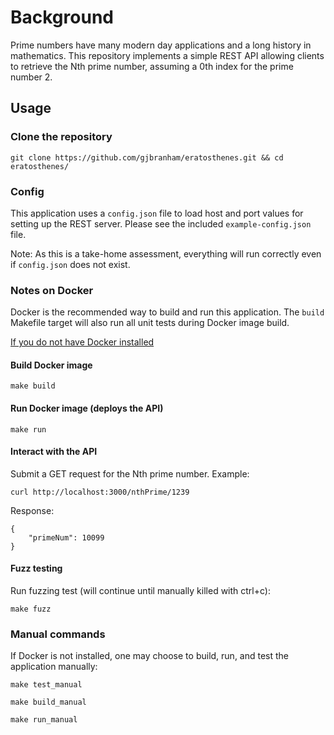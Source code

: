 # Background

Prime numbers have many modern day applications and a long history in mathematics. This repository implements a simple REST API allowing clients to retrieve the Nth prime number, assuming a 0th index for the prime number 2.

## Usage

### Clone the repository

`git clone https://github.com/gjbranham/eratosthenes.git && cd eratosthenes/`

### Config

This application uses a `config.json` file to load host and port values for setting up the REST server. Please see the included `example-config.json` file.

Note: As this is a take-home assessment, everything will run correctly even if `config.json` does not exist.

### Notes on Docker

Docker is the recommended way to build and run this application. The `build` Makefile target will also run all unit tests during Docker image build.

[If you do not have Docker installed](#manual-commands)

#### Build Docker image

`make build`

#### Run Docker image (deploys the API)

`make run`

#### Interact with the API

Submit a GET request for the Nth prime number. Example:

`curl http://localhost:3000/nthPrime/1239`

Response:

```
{
    "primeNum": 10099
}
```

#### Fuzz testing

Run fuzzing test (will continue until manually killed with ctrl+c):

`make fuzz`

### Manual commands

If Docker is not installed, one may choose to build, run, and test the application manually:

`make test_manual`

`make build_manual`

`make run_manual`
